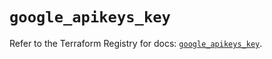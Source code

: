 # `google_apikeys_key`

Refer to the Terraform Registry for docs: [`google_apikeys_key`](https://registry.terraform.io/providers/hashicorp/google/5.30.0/docs/resources/apikeys_key).
